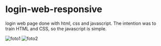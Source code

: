 # login-web-responsive
login web page done with html, css and javascript. 
The intention was to train HTML and CSS, so the javascript is simple.

![foto1](https://user-images.githubusercontent.com/64646796/171022846-f0501201-9619-4f16-acc4-3418ad6640c9.png)
![foto2](https://user-images.githubusercontent.com/64646796/171022850-c5f291a8-476a-460b-a9ab-796eae017642.png)
